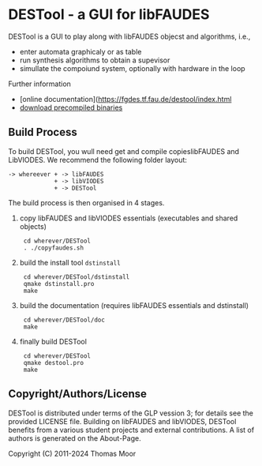 # DESTool - a GUI for libFAUDES


DESTool is a GUI to play along with libFAUDES objecst and algorithms, i.e.,
- enter automata graphicaly or as table
- run synthesis algorithms to obtain a supevisor
- simullate the compoiund system, optionally with hardware in the loop

Further information
- [online documentation](https://fgdes.tf.fau.de/destool/index.html
- [download precompiled binaries](https://fgdes.tf.fau.de/archive/preview/#arch)

## Build Process

To build DESTool, you wull need get and compile  copieslibFAUDES and LibVIODES. We recommend the following
folder layout:

    -> whereever + -> libFAUDES
                 + -> libVIODES
                 + -> DESTool

The build process is then organised in 4 stages.

1. copy libFAUDES and libVIODES essentials (executables and shared objects)   

        cd wherever/DESTool
        . ./copyfaudes.sh

2. build the install tool  `dstinstall`

        cd wherever/DESTool/dstinstall
        qmake dstinstall.pro
        make

3. build the documentation (requires libFAUDES essentials and dstinstall)

        cd wherever/DESTool/doc
        make 

4. finally build DESTool

        cd wherever/DESTool
        qmake destool.pro
        make


## Copyright/Authors/License

DESTool is distributed under terms of the GLP vession 3; for details see the provided
LICENSE file. Building on libFAUDES and libVIODES, DESTool benefits from a various student
projects and external contributions. A list of authors is generated on the About-Page. 


Copyright (C) 2011-2024 Thomas Moor

